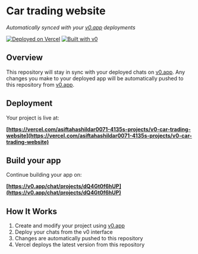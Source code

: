 # Car trading website

*Automatically synced with your [v0.app](https://v0.app) deployments*

[![Deployed on Vercel](https://img.shields.io/badge/Deployed%20on-Vercel-black?style=for-the-badge&logo=vercel)](https://vercel.com/asiftahashildar0071-4135s-projects/v0-car-trading-website)
[![Built with v0](https://img.shields.io/badge/Built%20with-v0.app-black?style=for-the-badge)](https://v0.app/chat/projects/dQ4Gt0f6hUP)

## Overview

This repository will stay in sync with your deployed chats on [v0.app](https://v0.app).
Any changes you make to your deployed app will be automatically pushed to this repository from [v0.app](https://v0.app).

## Deployment

Your project is live at:

**[https://vercel.com/asiftahashildar0071-4135s-projects/v0-car-trading-website](https://vercel.com/asiftahashildar0071-4135s-projects/v0-car-trading-website)**

## Build your app

Continue building your app on:

**[https://v0.app/chat/projects/dQ4Gt0f6hUP](https://v0.app/chat/projects/dQ4Gt0f6hUP)**

## How It Works

1. Create and modify your project using [v0.app](https://v0.app)
2. Deploy your chats from the v0 interface
3. Changes are automatically pushed to this repository
4. Vercel deploys the latest version from this repository